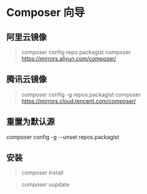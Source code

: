 # Composer 向导

## 阿里云镜像

> composer config repo.packagist composer https://mirrors.aliyun.com/composer/

## 腾讯云镜像

> composer config -g repos.packagist composer https://mirrors.cloud.tencent.com/composer/

## 重置为默认源

composer config -g --unset repos.packagist

## 安装

> composer install

> composer uupdate